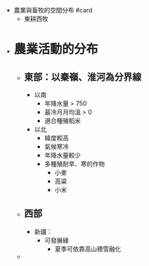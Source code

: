 - 農業與畜牧的空間分布 #card
	- 東耕西牧
- # 農業活動的分布
	- ## 東部：以秦嶺、淮河為分界線
		- 以南
			- 年降水量 > 750
			- 最冷月月均溫 > 0
			- 適合種殖稻米
		- 以北
			- 緯度較高
			- 氣候寒冷
			- 年降水量較少
			- 多種殖耐旱、寒的作物
				- 小麥
				- 高粱
				- 小米
	- ## 西部
		- 新疆：
			- 可發展綠
				- 夏季可依靠高山積雪融化
	-